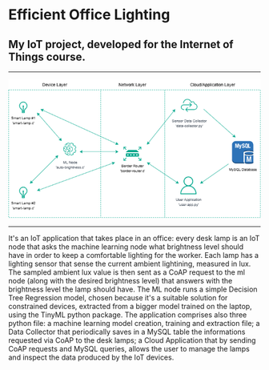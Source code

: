 # Efficient Office Lighting
## My IoT project, developed for the Internet of Things course.
---
<img src="images/IoT_System_Scheme.png"> 

---

It's an IoT application that takes place in an office: every desk lamp is an IoT node that asks the machine learning node what brightness level should have in order to keep a comfortable lighting for the worker. 
Each lamp has a lighting sensor that sense the current ambient lightining, measured in lux. 
The sampled ambient lux value is then sent as a CoAP request to the ml node (along with the desired brightness level) that answers with the brightness level the lamp should have.
The ML node runs a simple Decision Tree Regression model, chosen because it's a suitable solution for constrained devices, extracted from a bigger model trained on the laptop, using the TinyML python package.
The application comprises also three python file: a machine learning model creation, training and extraction file; a Data Collector that periodically saves in a MySQL table the informations requested via CoAP to the desk lamps; a Cloud Application that by sending CoAP requests and MySQL queries, allows the user to manage the lamps and inspect the data produced by the IoT devices.
